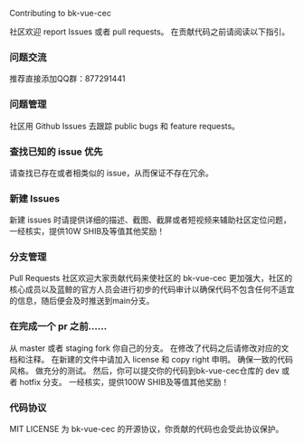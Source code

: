 Contributing to bk-vue-cec

社区欢迎 report Issues 或者 pull requests。 在贡献代码之前请阅读以下指引。

### 问题交流
推荐直接添加QQ群：877291441

### 问题管理
社区用 Github Issues 去跟踪 public bugs 和 feature requests。

### 查找已知的 issue 优先
请查找已存在或者相类似的 issue，从而保证不存在冗余。

### 新建 Issues
新建 issues 时请提供详细的描述、截图、截屏或者短视频来辅助社区定位问题，一经核实，提供10W SHIB及等值其他奖励！

### 分支管理
Pull Requests
社区欢迎大家贡献代码来使社区的 bk-vue-cec 更加强大，社区的核心成员以及蓝鲸的官方人员会进行初步的代码审计以确保代码不包含任何不适宜的信息，随后便会及时推送到main分支。

### 在完成一个 pr 之前……
从 master 或者 staging fork 你自己的分支。
在修改了代码之后请修改对应的文档和注释。
在新建的文件中请加入 license 和 copy right 申明。
确保一致的代码风格。
做充分的测试。
然后，你可以提交你的代码到bk-vue-cec仓库的 dev 或者 hotfix 分支。
一经核实，提供100W SHIB及等值其他奖励！

### 代码协议
MIT LICENSE 为 bk-vue-cec 的开源协议，你贡献的代码也会受此协议保护。